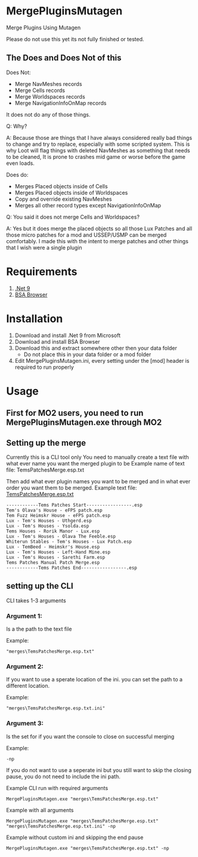 # MergePluginsMutagen
 Merge Plugins Using Mutagen


Please do not use this yet its not fully finished or tested.

## The Does and Does Not of this
Does Not:
- Merge NavMeshes records
- Merge Cells records
- Merge Worldspaces records
- Merge NavigationInfoOnMap records

It does not do any of those things.

Q: Why?

A: Because those are things that I have always considered really bad things to change and try to replace, especially with some scripted system.
This is why Loot will flag things with deleted NavMeshes as something that needs to be cleaned, It is prone to crashes mid game or worse before the game even loads.

Does do:
- Merges Placed objects inside of Cells
- Merges Placed objects inside of Worldspaces
- Copy and override existing NavMeshes
- Merges all other record types except NavigationInfoOnMap

Q: You said it does not merge Cells and Worldspaces?

A: Yes but it does merge the placed objects so all those Lux Patches and all those micro patches for a mod and USSEP/USMP can be merged comfortably.
I made this with the intent to merge patches and other things that I wish were a single plugin

# Requirements
1. [.Net 9](https://dotnet.microsoft.com/en-us/download/dotnet/9.0)
2. [BSA Browser](https://www.nexusmods.com/skyrimspecialedition/mods/1756)

# Installation
1. Download and install .Net 9 from Microsoft
2. Download and install BSA Browser
3. Download this and extract somewhere other then your data folder
   - Do not place this in your data folder or a mod folder
4. Edit MergePluginsMutagen.ini, every setting under the [mod] header is required to run properly

# Usage

## First for MO2 users, you need to run MergePluginsMutagen.exe through MO2

## Setting up the merge
Currently this is a CLI tool only
You need to manually create a text file with what ever name you want the merged plugin to be
Example name of text file: TemsPatchesMerge.esp.txt

Then add what ever plugin names you want to be merged and in what ever order you want them to be merged.
Example text file:
[TemsPatchesMerge.esp.txt](https://github.com/user-attachments/files/20130170/TemsPatchesMerge.esp.txt)
```
------------Tems Patches Start-----------------.esp
Tem's Olava's House - eFPS patch.esp
Tem Fuzz Heimskr House - eFPS patch.esp
Lux - Tem's Houses - Uthgerd.esp
Lux - Tem's Houses - Ysolda.esp
Tems Houses - Rorik Manor - Lux.esp
Lux - Tem's Houses - Olava The Feeble.esp
Whiterun Stables - Tem's Houses - Lux Patch.esp
Lux - TemBeed - Heimskr's House.esp
Lux - Tem's Houses - Left-Hand Mine.esp
Lux - Tem's Houses - Sarethi Farm.esp
Tems Patches Manual Patch Merge.esp
------------Tems Patches End-----------------.esp
```

## setting up the CLI
CLI takes 1-3 arguments

### Argument 1: 
Is a the path to the text file 

Example: 
 ```
 "merges\TemsPatchesMerge.esp.txt"
```

### Argument 2: 
If you want to use a sperate location of the ini. you can set the path to a different location.

Example: 
 ```
 "merges\TemsPatchesMerge.esp.txt.ini"
 ```

### Argument 3: 
Is the set for if you want the console to close on successful merging

Example:
 ```
-np
 ```

If you do not want to use a seperate ini but you still want to skip the closing pause, you do not need to include the ini path.

Example CLI run with required arguments
```
MergePluginsMutagen.exe "merges\TemsPatchesMerge.esp.txt"
```

Example with all arguments
```
MergePluginsMutagen.exe "merges\TemsPatchesMerge.esp.txt" "merges\TemsPatchesMerge.esp.txt.ini" -np
```

Example without custom ini and skipping the end pause
```
MergePluginsMutagen.exe "merges\TemsPatchesMerge.esp.txt" -np
```




